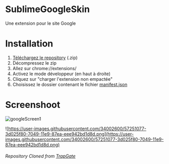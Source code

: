 # SublimeGoogleSkin 
Une extension pour le site Google

# Installation

1) [Téléchargez le repository](https://github.com/Knose1/SublimeGoogleSkin/archive/master.zip) (.zip)
2) Décompressez le zip
3) Allez sur chrome://extensions/
4) Activez le mode développeur (en haut à droite)
5) Cliquez sur "charger l'extension non empactée"
6) Choisissez le dossier contenant le fichier [manifest.json](https://github.com/Knose1/SublimeGoogleSkin/blob/master/manifest.json)

# Screenshoot
![googleScreen1](https://user-images.githubusercontent.com/34002600/57254098-b2bdf980-7050-11e9-8b51-053ddc43c078.png)

![https://user-images.githubusercontent.com/34002600/57251077-3d025f80-7049-11e9-87ea-eee942bd1d8d.png](https://user-images.githubusercontent.com/34002600/57251077-3d025f80-7049-11e9-87ea-eee942bd1d8d.png)

###### Repository Cloned from [TrapGate](https://github.com/Knose1/Trap-Gate)
